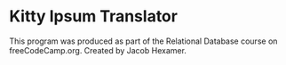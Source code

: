 # Kitty Ipsum Translator

This program was produced as part of the Relational Database course on freeCodeCamp.org. Created by Jacob Hexamer.
